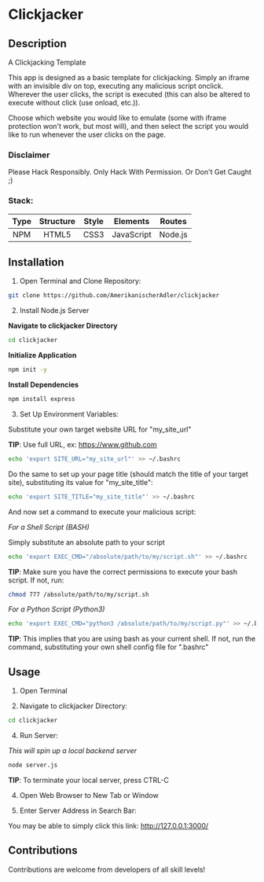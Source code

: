 # Clickjacker

## Description

A Clickjacking Template

This app is designed as a basic template for clickjacking. Simply an iframe with
an invisible div on top, executing any malicious script onclick. Wherever the
user clicks, the script is executed (this can also be altered to execute without
click (use onload, etc.)). 

Choose which website you would like to emulate (some with iframe protection
won't work, but most will), and then select the script you would like to run
whenever the user clicks on the page. 

### Disclaimer

Please Hack Responsibly. Only Hack With Permission. Or Don't Get Caught ;)

### Stack:

| Type  | Structure | Style | Elements   | Routes  | 
| :---: | :-------: | :---: | :--------: | :-----: | 
| NPM   | HTML5     | CSS3  | JavaScript | Node.js | 

## Installation

1) Open Terminal and Clone Repository:

```bash
git clone https://github.com/AmerikanischerAdler/clickjacker
```

2) Install Node.js Server

**Navigate to clickjacker Directory**

``` bash
cd clickjacker
```

**Initialize Application**

```bash
npm init -y
```

**Install Dependencies**

```bash
npm install express
```

3) Set Up Environment Variables:

Substitute your own target website URL for "my_site_url" 

**TIP**: Use full URL, ex: https://www.github.com

```bash
echo 'export SITE_URL="my_site_url"' >> ~/.bashrc
```

Do the same to set up your page title (should match the title of your target site), substituting its value for "my_site_title":

```bash
echo 'export SITE_TITLE="my_site_title"' >> ~/.bashrc
```

And now set a command to execute your malicious script:

*For a Shell Script (BASH)*

Simply substitute an absolute path to your script

```bash
echo 'export EXEC_CMD="/absolute/path/to/my/script.sh"' >> ~/.bashrc
```

**TIP**: Make sure you have the correct permissions to execute your bash script. If not, run:

```bash
chmod 777 /absolute/path/to/my/script.sh
```

*For a Python Script (Python3)*

```bash
echo 'export EXEC_CMD="python3 /absolute/path/to/my/script.py"' >> ~/.bashrc
```

**TIP**: This implies that you are using bash as your current shell. If not, run
the command, substituting your own shell config file for ".bashrc"

## Usage

1) Open Terminal

2) Navigate to clickjacker Directory:

```bash
cd clickjacker
```

4) Run Server:

*This will spin up a local backend server*

```bash
node server.js
```

**TIP**: To terminate your local server, press CTRL-C

4) Open Web Browser to New Tab or Window

5) Enter Server Address in Search Bar:

You may be able to simply click this link: http://127.0.0.1:3000/

## Contributions

Contributions are welcome from developers of all skill levels!


